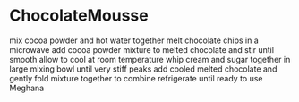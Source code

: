 # ChocolateMousse
mix cocoa powder and hot water together
melt chocolate chips in a microwave
add cocoa powder mixture to melted chocolate and stir until smooth
allow to cool at room temperature
whip cream and sugar together in large mixing bowl until very stiff peaks
add cooled melted chocolate and gently fold mixture together to combine
refrigerate until ready to use
Meghana
